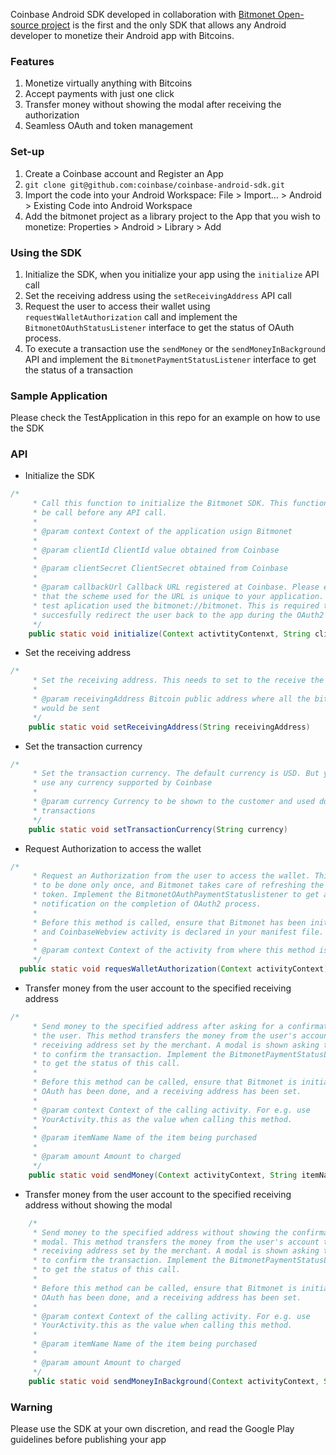 Coinbase Android SDK developed in collaboration with [Bitmonet Open-source project](http://www.bitmonet.com) is the first and the only SDK that allows any Android developer to monetize their Android app with Bitcoins. 

### Features
 1. Monetize virtually anything with Bitcoins
 2. Accept payments with just one click
 3. Transfer money without showing the modal after receiving the authorization   
 4. Seamless OAuth and token management

### Set-up

 1. Create a Coinbase account and Register an App
 2. `git clone git@github.com:coinbase/coinbase-android-sdk.git`
 3.	Import the code into your Android Workspace: File > Import... > Android > Existing Code into Android Workspace
 4.	Add the bitmonet project as a library project to the App that you wish to monetize: Properties > Android > Library > Add

### Using the SDK

1. Initialize the SDK, when you initialize your app using the `initialize` API call
2. Set the receiving address using the `setReceivingAddress` API call
3. Request the user to access their wallet using `requestWalletAuthorization` call and implement the `BitmonetOAuthStatusListener` interface to get the status of OAuth process. 
4. To execute a transaction use the `sendMoney` or the `sendMoneyInBackground` API and implement the `BitmonetPaymentStatusListener` interface to get the status of a transaction

### Sample Application

Please check the TestApplication in this repo for an example on how to use the SDK

### API

* Initialize the SDK
``` java 
/*
	 * Call this function to initialize the Bitmonet SDK. This function needs to
	 * be call before any API call.
	 * 
	 * @param context Context of the application usign Bitmonet
	 * 
	 * @param clientId ClientId value obtained from Coinbase
	 * 
	 * @param clientSecret ClientSecret obtained from Coinbase
	 * 
	 * @param callbackUrl Callback URL registered at Coinbase. Please ensure
	 * that the scheme used for the URL is unique to your application. E.g. The
	 * test aplication used the bitmonet://bitmonet. This is required to
	 * succesfully redirect the user back to the app during the OAuth2 process
	 */
	public static void initialize(Context activtityContenxt, String clientId, String clientSecret, String callbackUrl)
```

* Set the receiving address
```java
/*
	 * Set the receiving address. This needs to set to the receive the Bitcoins.
	 * 
	 * @param receivingAddress Bitcoin public address where all the bitcoins
	 * would be sent
	 */
	public static void setReceivingAddress(String receivingAddress)
```

* Set the transaction currency
```java
/*
	 * Set the transaction currency. The default currency is USD. But you can
	 * use any currency supported by Coinbase
	 * 
	 * @param currency Currency to be shown to the customer and used during
	 * transactions
	 */
	public static void setTransactionCurrency(String currency)
```

* Request Authorization to access the wallet
```java
/*
	 * Request an Authorization from the user to access the wallet. This needs
	 * to be done only once, and Bitmonet takes care of refreshing the access
	 * token. Implement the BitmonetOAuthPaymentStatuslistener to get a
	 * notification on the completion of OAuth2 process.
	 * 
	 * Before this method is called, ensure that Bitmonet has been initialized
	 * and CoinbaseWebview activity is declared in your manifest file.
	 * 
	 * @param context Context of the activity from where this method is called.
	 */
  public static void requesWalletAuthorization(Context activityContext) 
```

* Transfer money from the user account to the specified receiving address
```java
/*
	 * Send money to the specified address after asking for a confirmation from
	 * the user. This method transfers the money from the user's account to the
	 * receiving address set by the merchant. A modal is shown asking the user
	 * to confirm the transaction. Implement the BitmonetPaymentStatusListener
	 * to get the status of this call.
	 * 
	 * Before this method can be called, ensure that Bitmonet is initialized,
	 * OAuth has been done, and a receiving address has been set.
	 * 
	 * @param context Context of the calling activity. For e.g. use
	 * YourActivity.this as the value when calling this method.
	 * 
	 * @param itemName Name of the item being purchased
	 * 
	 * @param amount Amount to charged
	 */
	public static void sendMoney(Context activityContext, String itemName, double amount)
```

* Transfer money from the user account to the specified receiving address without showing the modal
```java
	/*
	 * Send money to the specified address without showing the confirmation
	 * modal. This method transfers the money from the user's account to the
	 * receiving address set by the merchant. A modal is shown asking the user
	 * to confirm the transaction. Implement the BitmonetPaymentStatusListener
	 * to get the status of this call.
	 * 
	 * Before this method can be called, ensure that Bitmonet is initialized,
	 * OAuth has been done, and a receiving address has been set.
	 * 
	 * @param context Context of the calling activity. For e.g. use
	 * YourActivity.this as the value when calling this method.
	 * 
	 * @param itemName Name of the item being purchased
	 * 
	 * @param amount Amount to charged
	 */
	public static void sendMoneyInBackground(Context activityContext, String itemName, double amount)
```


### Warning

Please use the SDK at your own discretion, and read the Google Play guidelines before publishing your app
